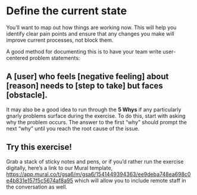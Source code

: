 # Define the current state 

You’ll want to map out how things are working now. This will help you identify clear pain points and ensure that any changes you make will improve current processes, not block them. 

A good method for documenting this is to have your team write user-centered problem statements:

## A [user] who feels [negative feeling] about [reason] needs to [step to take] but faces [obstacle].

It may also be a good idea to run through the **5 Whys** if any particularly gnarly problems surface during the exercise. To do this, start with asking why the problem occurs. The answer to the first “why” should prompt the next “why” until you reach the root cause of the issue. 

## Try this exercise!
Grab a stack of sticky notes and pens, or if you’d rather run the exercise digitally, here’s a link to our Mural template, https://app.mural.co/t/gsa6/m/gsa6/1541449394363/ee9deba748ea698c0e4b831e157f5c5674af8a95 which will allow you to include remote staff in the conversation as well.  
